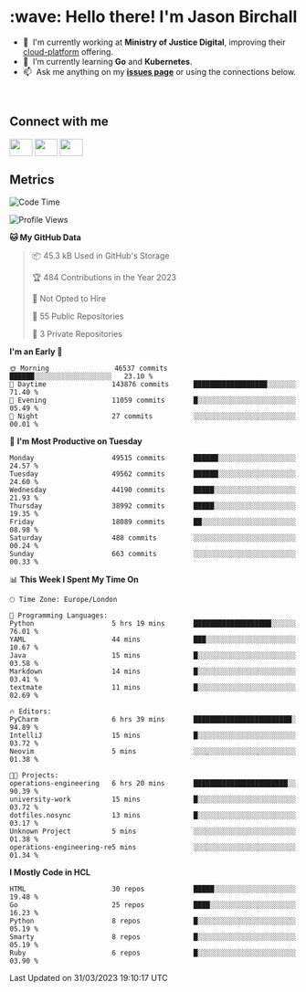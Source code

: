 <h1 align="left" id="jason-title">:wave: Hello there! I'm Jason Birchall</h1>

- :office: &nbsp;I'm currently working at **Ministry of Justice Digital**, improving their [cloud-platform](https://github.com/ministryofjustice/cloud-platform) offering.
- :seedling: &nbsp;I’m currently learning **Go** and **Kubernetes**.
- :mailbox: &nbsp;Ask me anything on my **[issues page]** or using the connections below.


<br>

<h2>Connect with me</h2>
<p>
<a href="https://twitter.com/jsonBirchall" target="blank"><img align="center" src="https://cdn.jsdelivr.net/npm/simple-icons@3.0.1/icons/twitter.svg" alt="" height="30" width="40" /></a>
<a href="https://keybase.io/json0" target="blank"><img align="center" src="https://cdn.jsdelivr.net/npm/simple-icons@3.0.1/icons/keybase.svg" alt="" height="30" width="40" /></a>
<a href="https://www.reddit.com/user/kakorate" target="blank"><img align="center" src="https://cdn.jsdelivr.net/npm/simple-icons@3.0.1/icons/reddit.svg" alt="" height="30" width="40" /></a>
</p>

<h2>Metrics</h2>

<!--START_SECTION:waka-->
![Code Time](http://img.shields.io/badge/Code%20Time-980%20hrs%2030%20mins-blue)

![Profile Views](http://img.shields.io/badge/Profile%20Views-0-blue)

**🐱 My GitHub Data** 

> 📦 45.3 kB Used in GitHub's Storage 
 > 
> 🏆 484 Contributions in the Year 2023
 > 
> 🚫 Not Opted to Hire
 > 
> 📜 55 Public Repositories 
 > 
> 🔑 3 Private Repositories 
 > 
**I'm an Early 🐤** 

```text
🌞 Morning                46537 commits       ██████░░░░░░░░░░░░░░░░░░░   23.10 % 
🌆 Daytime                143876 commits      ██████████████████░░░░░░░   71.40 % 
🌃 Evening                11059 commits       █░░░░░░░░░░░░░░░░░░░░░░░░   05.49 % 
🌙 Night                  27 commits          ░░░░░░░░░░░░░░░░░░░░░░░░░   00.01 % 
```
📅 **I'm Most Productive on Tuesday** 

```text
Monday                   49515 commits       ██████░░░░░░░░░░░░░░░░░░░   24.57 % 
Tuesday                  49562 commits       ██████░░░░░░░░░░░░░░░░░░░   24.60 % 
Wednesday                44190 commits       █████░░░░░░░░░░░░░░░░░░░░   21.93 % 
Thursday                 38992 commits       █████░░░░░░░░░░░░░░░░░░░░   19.35 % 
Friday                   18089 commits       ██░░░░░░░░░░░░░░░░░░░░░░░   08.98 % 
Saturday                 488 commits         ░░░░░░░░░░░░░░░░░░░░░░░░░   00.24 % 
Sunday                   663 commits         ░░░░░░░░░░░░░░░░░░░░░░░░░   00.33 % 
```


📊 **This Week I Spent My Time On** 

```text
🕑︎ Time Zone: Europe/London

💬 Programming Languages: 
Python                   5 hrs 19 mins       ███████████████████░░░░░░   76.01 % 
YAML                     44 mins             ███░░░░░░░░░░░░░░░░░░░░░░   10.67 % 
Java                     15 mins             █░░░░░░░░░░░░░░░░░░░░░░░░   03.58 % 
Markdown                 14 mins             █░░░░░░░░░░░░░░░░░░░░░░░░   03.41 % 
textmate                 11 mins             █░░░░░░░░░░░░░░░░░░░░░░░░   02.69 % 

🔥 Editors: 
PyCharm                  6 hrs 39 mins       ████████████████████████░   94.89 % 
IntelliJ                 15 mins             █░░░░░░░░░░░░░░░░░░░░░░░░   03.72 % 
Neovim                   5 mins              ░░░░░░░░░░░░░░░░░░░░░░░░░   01.38 % 

🐱‍💻 Projects: 
operations-engineering   6 hrs 20 mins       ███████████████████████░░   90.39 % 
university-work          15 mins             █░░░░░░░░░░░░░░░░░░░░░░░░   03.72 % 
dotfiles.nosync          13 mins             █░░░░░░░░░░░░░░░░░░░░░░░░   03.17 % 
Unknown Project          5 mins              ░░░░░░░░░░░░░░░░░░░░░░░░░   01.38 % 
operations-engineering-re5 mins              ░░░░░░░░░░░░░░░░░░░░░░░░░   01.34 % 
```

**I Mostly Code in HCL** 

```text
HTML                     30 repos            █████░░░░░░░░░░░░░░░░░░░░   19.48 % 
Go                       25 repos            ████░░░░░░░░░░░░░░░░░░░░░   16.23 % 
Python                   8 repos             █░░░░░░░░░░░░░░░░░░░░░░░░   05.19 % 
Smarty                   8 repos             █░░░░░░░░░░░░░░░░░░░░░░░░   05.19 % 
Ruby                     6 repos             █░░░░░░░░░░░░░░░░░░░░░░░░   03.90 % 
```




 Last Updated on 31/03/2023 19:10:17 UTC
<!--END_SECTION:waka-->

<!-- links -->

[issues page]: https://github.com/jasonBirchall/jasonBirchall/issues "jasonBirchall/issues"
